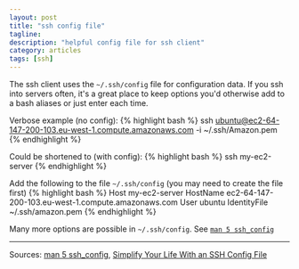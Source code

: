 ```yaml
---
layout: post
title: "ssh config file"
tagline:
description: "helpful config file for ssh client"
category: articles
tags: [ssh]
---
```


The ssh client uses the `~/.ssh/config` file for configuration data. If you ssh into servers often, it's a great place to keep options you'd otherwise add to a bash aliases or just enter each time.

Verbose example (no config):
{% highlight bash %}
ssh ubuntu@ec2-64-147-200-103.eu-west-1.compute.amazonaws.com -i ~/.ssh/Amazon.pem
{% endhighlight %}

Could be shortened to (with config):
{% highlight bash %}
ssh my-ec2-server
{% endhighlight %}

Add the following to the file `~/.ssh/config` (you may need to create the file first)
{% highlight bash %}
Host my-ec2-server
        HostName ec2-64-147-200-103.eu-west-1.compute.amazonaws.com
        User ubuntu
        IdentityFile ~/.ssh/amazon.pem
{% endhighlight %}

Many more options are possible in `~/.ssh/config`. See [`man 5 ssh_config`](http://linux.die.net/man/5/ssh_config)

----------------

Sources: [man 5 ssh_config](http://linux.die.net/man/5/ssh_config), [Simplify Your Life With an SSH Config File](http://nerderati.com/2011/03/simplify-your-life-with-an-ssh-config-file/)